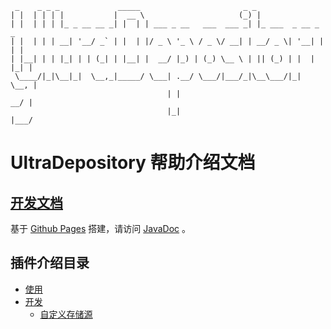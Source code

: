 ```text
 _    _ _ _             _____                       _ _                   
| |  | | | |           |  __ \                     (_) |                  
| |  | | | |_ _ __ __ _| |  | | ___ _ __   ___  ___ _| |_ ___  _ __ _   _ 
| |  | | | __| '__/ _` | |  | |/ _ \ '_ \ / _ \/ __| | __/ _ \| '__| | | |
| |__| | | |_| | | (_| | |__| |  __/ |_) | (_) \__ \ | || (_) | |  | |_| |
 \____/|_|\__|_|  \__,_|_____/ \___| .__/ \___/|___/_|\__\___/|_|   \__, |
                                   | |                               __/ |
                                   |_|                              |___/ 
```

# UltraDepository 帮助介绍文档

## [开发文档](JAVADOC-README.md)

基于 [Github Pages](https://pages.github.com/) 搭建，请访问 [JavaDoc](https://carmjos.github.io/UltraDepository) 。

## 插件介绍目录

- [使用]()
- [开发](develop)
  - [自定义存储源](develop/use-custome-storage.md)